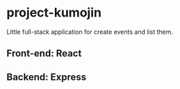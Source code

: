 # project-kumojin

Little full-stack application for create events and list them.

## Front-end: React
## Backend: Express
